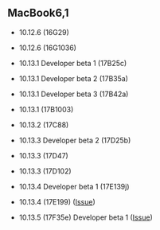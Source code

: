 ## MacBook6,1

- 10.12.6 (16G29)

- 10.12.6 (16G1036)

- 10.13.1 Developer beta 1 (17B25c)

- 10.13.1 Developer beta 2 (17B35a)

- 10.13.1 Developer beta 3 (17B42a)

- 10.13.1 (17B1003)

- 10.13.2 (17C88)

- 10.13.3 Developer beta 2 (17D25b)

- 10.13.3 (17D47)

- 10.13.3 (17D102)

- 10.13.4 Developer beta 1 (17E139j)

 - 10.13.4 (17E199) ([Issue](https://github.com/pookjw/NightPatch/issues/5))
 
 - 10.13.5 (17F35e) Developer beta 1 ([Issue](https://github.com/pookjw/NightPatch/issues/5))
